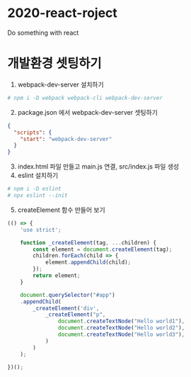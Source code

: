 # 2020-react-roject
Do something with react

# 개발환경 셋팅하기
1. webpack-dev-server 설치하기
```bash
# npm i -D webpack webpack-cli webpack-dev-server
```
2. package.json 에서 webpack-dev-server 셋팅하기
```json
{
  "scripts": {
    "start": "webpack-dev-server"
  }
}
```
3. index.html 파일 만들고 main.js 연결, src/index.js 파일 생성
4. eslint 설치하기
```bash
# npm i -D eslint
# npx eslint --init 
``` 
5. createElement 함수 만들어 보기
```javascript
(() => {
	'use strict';

	function _createElement(tag, ...children) {
		const element = document.createElement(tag);
		children.forEach(child => {
			element.appendChild(child);
		});
		return element;
	}

	document.querySelector("#app")
	.appendChild(
		_createElement('div',
			_createElement("p",
				document.createTextNode("Hello world1"),
				document.createTextNode("Hello world2"),
				document.createTextNode("Hello world3"),
			)
		)
	);

})();
```